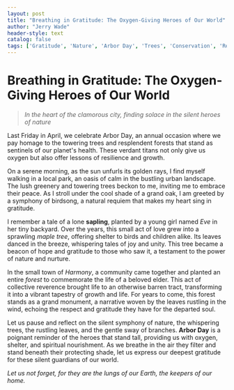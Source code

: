 ```yaml
---
layout: post
title: "Breathing in Gratitude: The Oxygen-Giving Heroes of Our World"
author: "Jerry Wade"
header-style: text
catalog: false
tags: ['Gratitude', 'Nature', 'Arbor Day', 'Trees', 'Conservation', 'Resilience']
---
```


# Breathing in Gratitude: The Oxygen-Giving Heroes of Our World

> *In the heart of the clamorous city, finding solace in the silent heroes of nature*

Last Friday in April, we celebrate Arbor Day, an annual occasion where we pay homage to the towering trees and resplendent forests that stand as sentinels of our planet's health. These verdant titans not only give us oxygen but also offer lessons of resilience and growth.

On a serene morning, as the sun unfurls its golden rays, I find myself walking in a local park, an oasis of calm in the bustling urban landscape. The lush greenery and towering trees beckon to me, inviting me to embrace their peace. As I stroll under the cool shade of a grand oak, I am greeted by a symphony of birdsong, a natural requiem that makes my heart sing in gratitude.

I remember a tale of a lone **sapling**, planted by a young girl named *Eve* in her tiny backyard. Over the years, this small act of love grew into a sprawling *maple tree*, offering shelter to birds and children alike. Its leaves danced in the breeze, whispering tales of joy and unity. This tree became a beacon of hope and gratitude to those who saw it, a testament to the power of nature and nurture.

In the small town of *Harmony*, a community came together and planted an entire *forest* to commemorate the life of a beloved elder. This act of collective reverence brought life to an otherwise barren tract, transforming it into a vibrant tapestry of growth and life. For years to come, this forest stands as a grand monument, a narrative woven by the leaves rustling in the wind, echoing the respect and gratitude they have for the departed soul.

Let us pause and reflect on the silent symphony of nature, the whispering trees, the rustling leaves, and the gentle sway of branches. **Arbor Day** is a poignant reminder of the heroes that stand tall, providing us with oxygen, shelter, and spiritual nourishment. As we breathe in the air they filter and stand beneath their protecting shade, let us express our deepest gratitude for these silent guardians of our world.

*Let us not forget, for they are the lungs of our Earth, the keepers of our home.*
